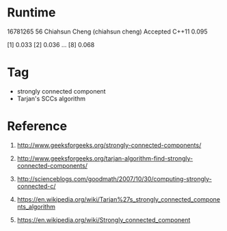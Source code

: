 # Runtime

16781265    56  Chiahsun Cheng (chiahsun cheng)   Accepted  C++11   0.095


[1] 0.033
[2] 0.036
...
[8] 0.068

# Tag

* strongly connected component
* Tarjan's SCCs algorithm

# Reference

1. http://www.geeksforgeeks.org/strongly-connected-components/

2. http://www.geeksforgeeks.org/tarjan-algorithm-find-strongly-connected-components/

3. http://scienceblogs.com/goodmath/2007/10/30/computing-strongly-connected-c/

4. https://en.wikipedia.org/wiki/Tarjan%27s_strongly_connected_components_algorithm

5. https://en.wikipedia.org/wiki/Strongly_connected_component 


